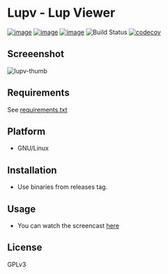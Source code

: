 # Lupv - Lup Viewer

[![image](https://img.shields.io/pypi/v/lupv.svg)](https://pypi.org/project/lupv/)
[![image](https://img.shields.io/pypi/l/lupv.svg)](https://pypi.org/project/lupv/)
[![image](https://img.shields.io/pypi/pyversions/lupv.svg)](https://pypi.org/project/lupv/)
![Build Status](https://gitlab.com/azzamsa/lupv/badges/master/build.svg)
[![codecov](https://codecov.io/gl/azzamsa/lupv/branch/master/graph/badge.svg)](https://codecov.io/gl/azzamsa/lupv)

## Screeenshot

![lupv-thumb](/uploads/3a3936a39b6bd6eedfe3b2bba6ebbaae/lupv-thumb.png)

## Requirements

See [requirements.txt](requirements.txt)

## Platform

- GNU/Linux

## Installation

- Use binaries from releases tag.

## Usage

- You can watch the screencast [here](https://youtu.be/gY7bVipbd_w)

## License

GPLv3




